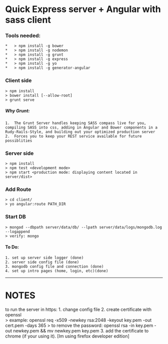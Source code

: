 #	Quick Express server + Angular with sass client

###	Tools needed:
	*	> npm install -g bower
	* 	> npm install -g nodemon
	* 	> npm install -g grunt
	*	> npm install -g express
	*	> npm install -g yo
	*	> npm install -g generator-angular


### Client side
	
	> npm install
	> bower install [--allow-root]
	> grunt serve

##### Why Grunt: 
	1.	The Grunt Server handles keeping SASS compass live for you, compiling SASS into css, adding in Angular and Bower components in a Rudy-Rails-Style, and building out your optimized production server
	2.	Forces you to keep your REST service available for future possiblities


### Server side
	
	> npm install
	> npm test <development mode>
	> npm start <production mode: displaying content located in server/dist>


### Add Route
	
	> cd client/
	> yo angular:route PATH_DIR


### Start DB
	
	> mongod --dbpath server/data/db/ --lpath server/data/logs/mongodb.log --logappend
	> verify: mongo

#### To Do:
	
	1. set up server side logger (done)
	2. server side config file (done)
	3. mongodb config file and connection (done)
	4. set up intro pages (home, login, etc)(done)

--------------------------------------------------------------------
# NOTES

to run the server in https:
	1. change config file
	2. create certificate with openssl  
		> example: openssl req -x509 -newkey rsa:2048 -keyout key.pem -out cert.pem -days 365
		> to remove the password: openssl rsa -in key.pem -out newkey.pem && mv newkey.pem key.pem
	3. add the certificate to chrome (if your using it). [Im using firefox developer edition]